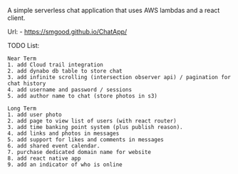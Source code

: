 A simple serverless chat application that uses AWS lambdas and a react client.

Url:
    - https://smgood.github.io/ChatApp/

TODO List:

    Near Term
    1. add Cloud trail integration
    2. add dynabo db table to store chat
    3. add infinite scrolling (intersection observer api) / pagination for chat history
    4. add username and password / sessions
    5. add author name to chat (store photos in s3)

    Long Term
    1. add user photo
    2. add page to view list of users (with react router)
    3. add time banking point system (plus publish reason).
    4. add links and photos in messages
    5. add support for likes and comments in messages
    6. add shared event calendar.
    7. purchase dedicated domain name for website
    8. add react native app
    9. add an indicator of who is online

